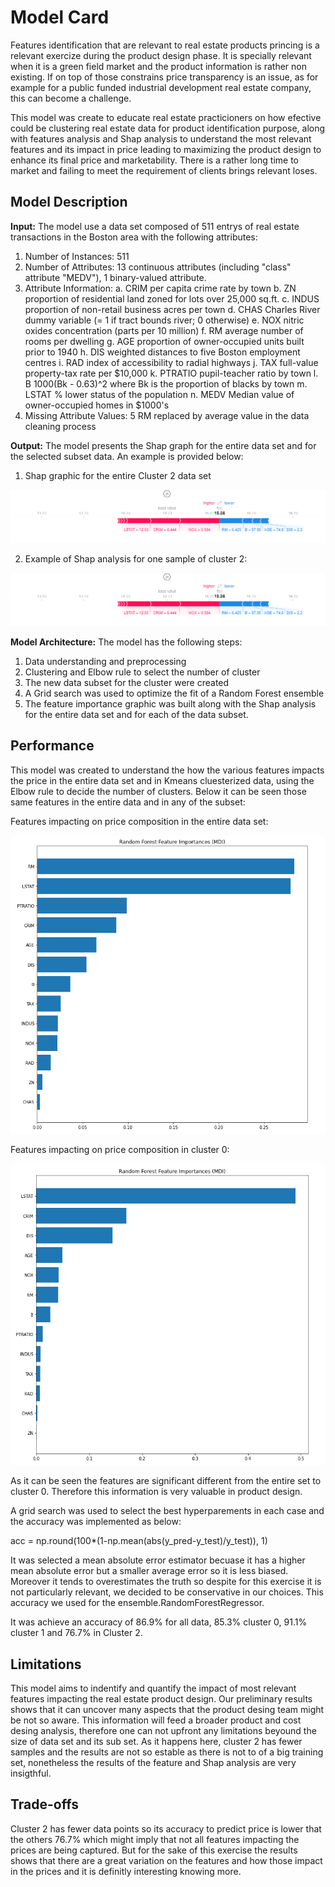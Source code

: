 # Model Card

Features identification that are relevant to real estate products princing is a relevant exercize during the product design phase. It is specially relevant when it is a green field market and the product information is rather non existing. If on top of those constrains price transparency is an issue, as for example for a public funded industrial development real estate company, this can become a challenge.

This model was create to educate real estate practicioners on how efective could be clustering real estate data for product identification purpose, along with features analysis and Shap analysis to understand the most relevant features and its impact in price leading to maximizing the product design to enhance its final price and marketability. There is a rather long time to market and failing to meet the requirement of clients brings relevant loses.

## Model Description

**Input:** The model use a data set composed of 511 entrys of real estate transactions in the Boston area with the following attributes:

1.	Number of Instances: 511
2.	Number of Attributes: 13 continuous attributes (including "class"
attribute "MEDV"), 1 binary-valued attribute.
3.	Attribute Information:
a.	CRIM per capita crime rate by town
b.	ZN proportion of residential land zoned for lots over 25,000 sq.ft.
c.	INDUS proportion of non-retail business acres per town
d.	CHAS Charles River dummy variable (= 1 if tract bounds river; 0 otherwise)
e.	NOX nitric oxides concentration (parts per 10 million)
f.	RM average number of rooms per dwelling
g.	AGE proportion of owner-occupied units built prior to 1940
h.	DIS weighted distances to five Boston employment centres
i.	RAD index of accessibility to radial highways
j.	TAX full-value property-tax rate per $10,000
k.	PTRATIO pupil-teacher ratio by town
l.	B 1000(Bk - 0.63)^2 where Bk is the proportion of blacks by town
m.	LSTAT % lower status of the population
n.	MEDV Median value of owner-occupied homes in $1000's
4.	Missing Attribute Values: 5 RM replaced by average value in the data cleaning process



**Output:** The model presents the Shap graph for the entire data set and for the selected subset data. An example is provided below:
1. Shap graphic for the entire Cluster 2 data set

![alt text](https://github.com/AugustoFM/Capstone-Final-Project-Imperial/blob/9d505a6fe155510189cd231923062296e63a52fb/images/Shap%20value%20example%20Cluster%202.png)

2. Example of Shap analysis for one sample of cluster 2:

![alt text](https://github.com/AugustoFM/Capstone-Final-Project-Imperial/blob/9d505a6fe155510189cd231923062296e63a52fb/images/Shap%20value%20example%20Cluster%202.png)


**Model Architecture:** The model has the following steps:

1. Data understanding and preprocessing
2. Clustering and Elbow rule to select the number of cluster
3. The new data subset for the cluster were created
4. A Grid search was used to optimize the fit of a Random Forest ensemble 
5. The feature importance graphic was built along with the Shap analysis for the entire data set and for each of the data subset.

## Performance

This model was created to understand the how the various features impacts the price in the entire data set and in Kmeans cluesterized data, using the Elbow rule to decide the number of clusters. Below it can be seen those same features in the entire data and in any of the subset:

Features impacting on price composition in the entire data set:

![alt text](https://github.com/AugustoFM/Capstone-Final-Project-Imperial/blob/9d505a6fe155510189cd231923062296e63a52fb/images/Feature%20importance%20All%20data%20set.png) 

Features impacting on price composition in cluster 0:

![alt text](https://github.com/AugustoFM/Capstone-Final-Project-Imperial/blob/278154a5f7c92af6a2402cf08c483a663108918b/images/Feature%20importance%20Cluster%200.png)

As it can be seen the features are significant different from the entire set to cluster 0. Therefore this information is very valuable in product design.

A grid search was used to select the best hyperparements in each case and the accuracy was implemented as below:

acc = np.round(100*(1-np.mean(abs(y_pred-y_test)/y_test)), 1)

It was selected a mean absolute error estimator becuase it has a higher mean absolute error but a smaller average error so it is less biased. Moreover it tends to overestimates the truth so despite for this exercise it is not particularly relevant, we decided to be conservative in our choices. This accuracy we used for the ensemble.RandomForestRegressor. 

It was achieve an accuracy of 86.9% for all data, 85.3% cluster 0, 91.1% cluster 1 and 76.7% in Cluster 2. 

## Limitations

This model aims to indentify and quantify the impact of most relevant features impacting the real estate product design. Our preliminary results shows that it can uncover many aspects that the product desing team might be not so aware. This information will feed a broader product and cost desing analysis, therefore one can not upfront any limitations beyound the size of data set and its sub set. As it happens here, cluster 2 has fewer samples and the results are not so estable as there is not to of a big training set, nonetheless the results of the feature and Shap analysis are very insigthful.

## Trade-offs

Cluster 2 has fewer data points so its accuracy to predict price is lower that the others 76.7% which might imply that not all features impacting the prices are being captured. But for the sake of this exercise the results shows that there are a great variation on the features and how those impact in the prices and it is definitly interesting knowing more. 
